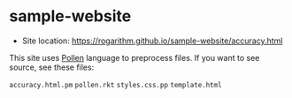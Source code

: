 # sample-website

* Site location: https://rogarithm.github.io/sample-website/accuracy.html

This site uses [Pollen](https://github.com/mbutterick/pollen) language to preprocess files. If you want to see source, see these files:

`accuracy.html.pm`
`pollen.rkt`
`styles.css.pp`
`template.html`
